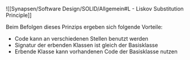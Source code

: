 ![[Synapsen/Software Design/SOLID/Allgemein#L - Liskov Substitution Principle]]

Beim Befolgen dieses Prinzips ergeben sich folgende Vorteile:
- Code kann an verschiedenen Stellen benutzt werden
- Signatur der erbenden Klassen ist gleich der Basisklasse
- Erbende Klasse kann vorhandenen Code der Basisklasse nutzen